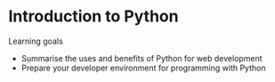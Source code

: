 # Introduction to Python

Learning goals
- Summarise the uses and benefits of Python for web development
- Prepare your developer environment for programming with Python